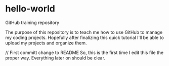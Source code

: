 # hello-world
GitHub training repository

The purpose of this repository is to teach me how to use GitHub to manage my coding projects. Hopefully after finalizing this quick tutorial I'll be able to upload my projects and organize them.

// First committ change to README
So, this is the first time I edit this file the proper way. Everything later on should be clear.
